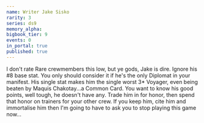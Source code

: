 ```yaml
---
name: Writer Jake Sisko
rarity: 3
series: ds9
memory_alpha:
bigbook_tier: 9
events: 0
in_portal: true
published: true
---
```


I don't rate Rare crewmembers this low, but ye gods, Jake is dire. Ignore his #8 base stat. You only should consider it if he's the only Diplomat in your manifest. His single stat makes him the single worst 3* Voyager, even being beaten by Maquis Chakotay...a Common Card. You want to know his good points, well tough, he doesn't have any. Trade him in for honor, then spend that honor on trainers for your other crew. If you keep him, cite him and immortalise him then I'm going to have to ask you to stop playing this game now...
